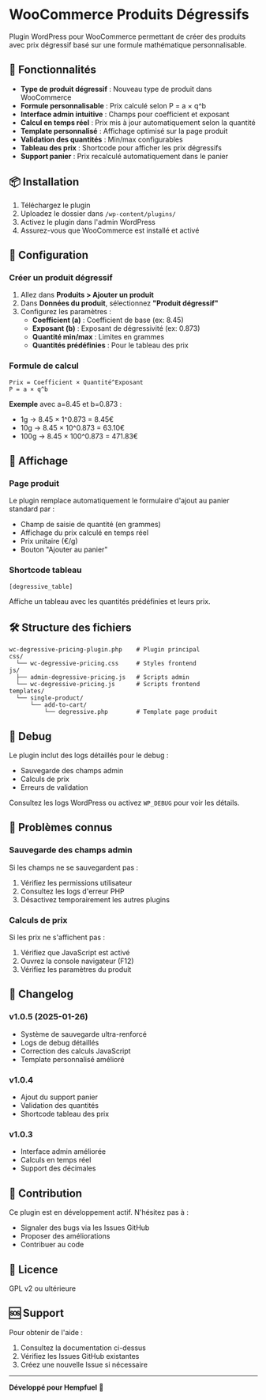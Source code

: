 # WooCommerce Produits Dégressifs

Plugin WordPress pour WooCommerce permettant de créer des produits avec prix dégressif basé sur une formule mathématique personnalisable.

## 🚀 Fonctionnalités

- **Type de produit dégressif** : Nouveau type de produit dans WooCommerce
- **Formule personnalisable** : Prix calculé selon P = a × q^b
- **Interface admin intuitive** : Champs pour coefficient et exposant
- **Calcul en temps réel** : Prix mis à jour automatiquement selon la quantité
- **Template personnalisé** : Affichage optimisé sur la page produit
- **Validation des quantités** : Min/max configurables
- **Tableau des prix** : Shortcode pour afficher les prix dégressifs
- **Support panier** : Prix recalculé automatiquement dans le panier

## 📦 Installation

1. Téléchargez le plugin
2. Uploadez le dossier dans `/wp-content/plugins/`
3. Activez le plugin dans l'admin WordPress
4. Assurez-vous que WooCommerce est installé et activé

## 🔧 Configuration

### Créer un produit dégressif

1. Allez dans **Produits > Ajouter un produit**
2. Dans **Données du produit**, sélectionnez **"Produit dégressif"**
3. Configurez les paramètres :
   - **Coefficient (a)** : Coefficient de base (ex: 8.45)
   - **Exposant (b)** : Exposant de dégressivité (ex: 0.873)
   - **Quantité min/max** : Limites en grammes
   - **Quantités prédéfinies** : Pour le tableau des prix

### Formule de calcul

```
Prix = Coefficient × Quantité^Exposant
P = a × q^b
```

**Exemple** avec a=8.45 et b=0.873 :
- 1g → 8.45 × 1^0.873 = 8.45€
- 10g → 8.45 × 10^0.873 = 63.10€
- 100g → 8.45 × 100^0.873 = 471.83€

## 🎨 Affichage

### Page produit
Le plugin remplace automatiquement le formulaire d'ajout au panier standard par :
- Champ de saisie de quantité (en grammes)
- Affichage du prix calculé en temps réel
- Prix unitaire (€/g)
- Bouton "Ajouter au panier"

### Shortcode tableau
```php
[degressive_table]
```
Affiche un tableau avec les quantités prédéfinies et leurs prix.

## 🛠️ Structure des fichiers

```
wc-degressive-pricing-plugin.php    # Plugin principal
css/
  └── wc-degressive-pricing.css     # Styles frontend
js/
  ├── admin-degressive-pricing.js   # Scripts admin
  └── wc-degressive-pricing.js      # Scripts frontend
templates/
  └── single-product/
      └── add-to-cart/
          └── degressive.php        # Template page produit
```

## 🐛 Debug

Le plugin inclut des logs détaillés pour le debug :
- Sauvegarde des champs admin
- Calculs de prix
- Erreurs de validation

Consultez les logs WordPress ou activez `WP_DEBUG` pour voir les détails.

## 🔄 Problèmes connus

### Sauvegarde des champs admin
Si les champs ne se sauvegardent pas :
1. Vérifiez les permissions utilisateur
2. Consultez les logs d'erreur PHP
3. Désactivez temporairement les autres plugins

### Calculs de prix
Si les prix ne s'affichent pas :
1. Vérifiez que JavaScript est activé
2. Ouvrez la console navigateur (F12)
3. Vérifiez les paramètres du produit

## 📝 Changelog

### v1.0.5 (2025-01-26)
- Système de sauvegarde ultra-renforcé
- Logs de debug détaillés
- Correction des calculs JavaScript
- Template personnalisé amélioré

### v1.0.4
- Ajout du support panier
- Validation des quantités
- Shortcode tableau des prix

### v1.0.3
- Interface admin améliorée
- Calculs en temps réel
- Support des décimales

## 🤝 Contribution

Ce plugin est en développement actif. N'hésitez pas à :
- Signaler des bugs via les Issues GitHub
- Proposer des améliorations
- Contribuer au code

## 📄 Licence

GPL v2 ou ultérieure

## 🆘 Support

Pour obtenir de l'aide :
1. Consultez la documentation ci-dessus
2. Vérifiez les Issues GitHub existantes
3. Créez une nouvelle Issue si nécessaire

---

**Développé pour Hempfuel** 🌿
